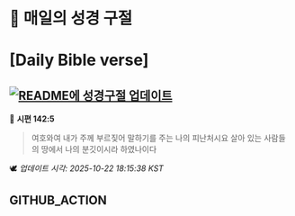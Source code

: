 # 🙏 매일의 성경 구절
# [Daily Bible verse]
## [![README에 성경구절 업데이트](https://github.com/DONGSUKA/first_test/actions/workflows/update-readme-bible.yml/badge.svg)](https://github.com/DONGSUKA/first_test/actions/workflows/update-readme-bible.yml)
<!-- START_BIBLE_VERSE -->
📖 **시편 142:5**
> 여호와여 내가 주께 부르짖어 말하기를 주는 나의 피난처시요 살아 있는 사람들의 땅에서 나의 분깃이시라 하였나이다

🕊️ _업데이트 시각: 2025-10-22 18:15:38 KST_
  <!-- END_BIBLE_VERSE -->
## GITHUB_ACTION
